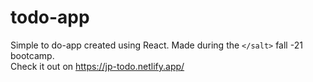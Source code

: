 # todo-app

Simple to do-app created using React. Made during the `</salt>` fall -21 bootcamp.  
Check it out on https://jp-todo.netlify.app/
